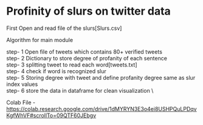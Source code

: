 # Profinity of slurs on twitter data

First Open and read file of the slurs[Slurs.csv]

Algorithm for main module

step- 1 Open file of tweets which contains 80+ verified tweets \
step- 2 Dictionary to store degree of profanity of each sentence \
step- 3 splitting tweet to read each word[tweets.txt] \
step- 4 check if word is recognized slur \
step- 5 Storing degree with tweet and define profanity degree same as slur index values \
step- 6 store the data in dataframe for clean visualization \

Colab File - https://colab.research.google.com/drive/1dMYRYN3E3o4ei8USHPQuLPDqvKgfWhVF#scrollTo=09QTF60JEbgv
